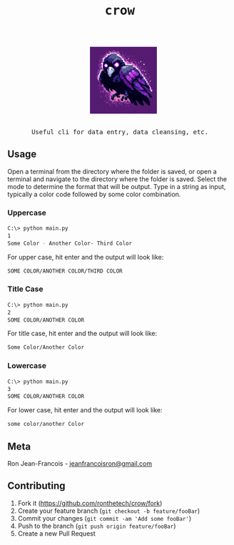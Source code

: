 <div align="center">
<pre>

# crow
<p  align="center">
  <img width="150" src="https://github.com/ronthetech/image-repo/blob/42d66d8a61c3933ca2f5326f1279978ce3868586/crow-cli.jpg" alt="crow cli">
</p>
Useful cli for data entry, data cleansing, etc.
</pre>
</div>

## Usage

Open a terminal from the directory where the folder is saved, or open a terminal and navigate to the directory where the folder is saved.
Select the mode to determine the format that will be output. Type in a string as input, typically a color code followed by some color combination.

### Uppercase

```sh
C:\> python main.py
1
Some Color - Another Color- Third Color
```

For upper case, hit enter and the output will look like:

```sh
SOME COLOR/ANOTHER COLOR/THIRD COLOR
```

### Title Case

```sh
C:\> python main.py
2
SOME COLOR/ANOTHER COLOR
```
For title case, hit enter and the output will look like:

```sh
Some Color/Another Color
```

### Lowercase

```sh
C:\> python main.py
3
SOME COLOR/ANOTHER COLOR
```
For lower case, hit enter and the output will look like:

```sh
some color/another Color
```

## Meta

Ron Jean-Francois - jeanfrancoisron@gmail.com

## Contributing

1. Fork it (<https://github.com/ronthetech/crow/fork>)
2. Create your feature branch (`git checkout -b feature/fooBar`)
3. Commit your changes (`git commit -am 'Add some fooBar'`)
4. Push to the branch (`git push origin feature/fooBar`)
5. Create a new Pull Request
